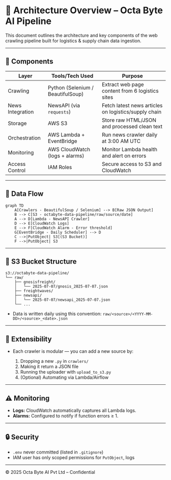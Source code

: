 # 🧠 Architecture Overview – Octa Byte AI Pipeline

This document outlines the architecture and key components of the web crawling pipeline built for logistics & supply chain data ingestion.

---

## 🔧 Components

| Layer             | Tools/Tech Used                                | Purpose                                                             |
|------------------|--------------------------------------------------|---------------------------------------------------------------------|
| Crawling         | Python (Selenium / BeautifulSoup)               | Extract web page content from 6 logistics sites                     |
| News Integration | NewsAPI (via `requests`)                        | Fetch latest news articles on logistics/supply chain                |
| Storage          | AWS S3                                          | Store raw HTML/JSON and processed clean text                        |
| Orchestration    | AWS Lambda + EventBridge                        | Run news crawler daily at 3:00 AM UTC                               |
| Monitoring       | AWS CloudWatch (logs + alarms)                  | Monitor Lambda health and alert on errors                          |
| Access Control   | IAM Roles                                       | Secure access to S3 and CloudWatch                                  |

---

## 📐 Data Flow

```mermaid
graph TD
    A[Crawlers - BeautifulSoup / Selenium] --> B[Raw JSON Output]
    B --> C[S3 - octabyte-data-pipeline/raw/source/date]
    A --> D[Lambda - NewsAPI Crawler]
    D --> E[CloudWatch Logs]
    E --> F[CloudWatch Alarm - Error threshold]
    G[EventBridge - Daily Scheduler] --> D
    C -->|PutObject| S3[(S3 Bucket)]
    F -->|PutObject| S3
````

---

## 📁 S3 Bucket Structure

```
s3://octabyte-data-pipeline/
└── raw/
    ├── gnosisfreight/
    │   └── 2025-07-07/gnosis_2025-07-07.json
    ├── freightwaves/
    ├── newsapi/
    │   └── 2025-07-07/newsapi_2025-07-07.json
    └── ...
```

* Data is written daily using this convention:
  `raw/<source>/<YYYY-MM-DD>/<source>_<date>.json`

---

## 🧩 Extensibility

* Each crawler is modular — you can add a new source by:

  1. Dropping a new `.py` in `crawlers/`
  2. Making it return a JSON file
  3. Running the uploader with `upload_to_s3.py`
  4. (Optional) Automating via Lambda/Airflow

---

## ⚠️ Monitoring

* **Logs:** CloudWatch automatically captures all Lambda logs.
* **Alarms:** Configured to notify if function errors ≥ 1.

---

## 🔒 Security

* `.env` never committed (listed in `.gitignore`)
* IAM user has only scoped permissions for `PutObject`, logs

---

© 2025 Octa Byte AI Pvt Ltd – Confidential